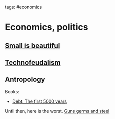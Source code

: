tags: #economics

Economics, politics
===================

[Small is beautiful]
--------------------

[Technofeudalism]
-----------------

Antropology
-----------

Books:

-   [Debt: The first 5000 years]

Until then, here is the worst. [Guns germs and steel]

  [Small is beautiful]: https://en.wikipedia.org/wiki/Small_Is_Beautiful
  [Technofeudalism]: https://www.penguin.co.uk/books/451795/technofeudalism-by-varoufakis-yanis/9781847927279
  [Debt: The first 5000 years]: https://en.wikipedia.org/wiki/Debt:_The_First_5000_Years
  [Guns germs and steel]: https://en.wikipedia.org/wiki/Guns,_Germs,_and_Steel
